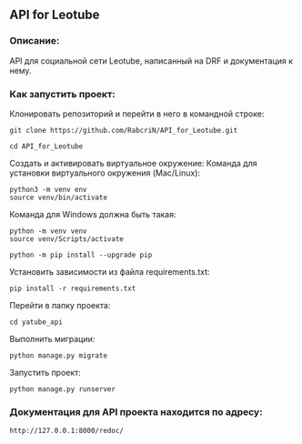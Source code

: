 ## API for Leotube

### Описание:

API для социальной сети Leotube, написанный на DRF и документация к нему.

### Как запустить проект:

Клонировать репозиторий и перейти в него в командной строке: 
```
git clone https://github.com/RabcriN/API_for_Leotube.git 
```

```
cd API_for_Leotube 
```


Cоздать и активировать виртуальное окружение:
Команда для установки виртуального окружения (Mac/Linux):
```
python3 -m venv env
source venv/bin/activate
```
Команда для Windows должна быть такая:
```
python -m venv venv
source venv/Scripts/activate
```

```
python -m pip install --upgrade pip
```

Установить зависимости из файла requirements.txt:

```
pip install -r requirements.txt
```

Перейти в папку проекта:
```
cd yatube_api
```

Выполнить миграции:

```
python manage.py migrate
```

Запустить проект:

```
python manage.py runserver
```

### Документация для API проекта находится по адресу:  
```
http://127.0.0.1:8000/redoc/ 
```
 
